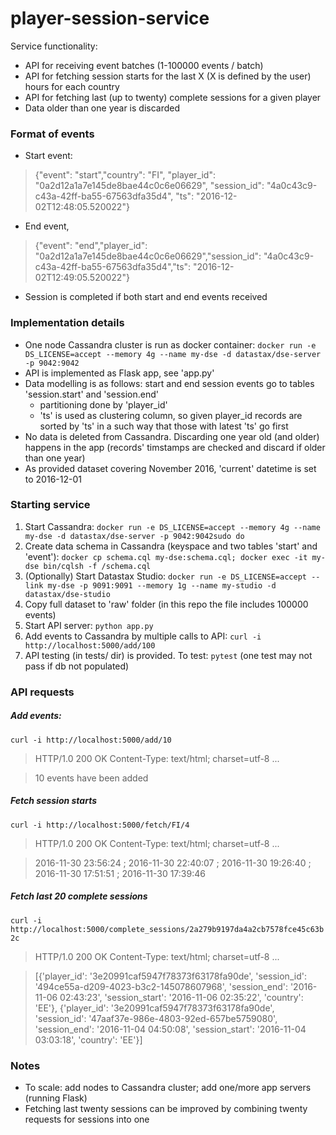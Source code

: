 # player-session-service

Service functionality:
* API for receiving event batches (1-100000 events / batch)
* API for fetching session starts for the last X (X is defined by the user) hours for each country
* API for fetching last (up to twenty) complete sessions for a given player
* Data older than one year is discarded

### Format of events
* Start event:
> {"event": "start","country": "FI", "player_id": "0a2d12a1a7e145de8bae44c0c6e06629", "session_id": "4a0c43c9-c43a-42ff-ba55-67563dfa35d4", "ts": "2016-12-02T12:48:05.520022"}
* End event,
> {"event": "end","player_id": "0a2d12a1a7e145de8bae44c0c6e06629","session_id": "4a0c43c9-c43a-42ff-ba55-67563dfa35d4","ts": "2016-12-02T12:49:05.520022"}
* Session is completed if both start and end events received


### Implementation details
* One node Cassandra cluster is run as docker container: `docker run -e DS_LICENSE=accept --memory 4g --name my-dse -d datastax/dse-server -p 9042:9042`
* API is implemented as Flask app, see 'app.py'
* Data modelling is as follows: start and end session events go to tables 'session.start' and 'session.end'
    * partitioning done by 'player_id'
    * 'ts' is used as clustering column, so given player_id records are sorted by 'ts' in a such way that those with latest 'ts' go first
* No data is deleted from Cassandra. Discarding one year old (and older) happens in the app (records' timstamps are checked and discard if older than one year)
* As provided dataset covering November 2016, 'current' datetime is set to 2016-12-01


### Starting service
1. Start Cassandra: `docker run -e DS_LICENSE=accept --memory 4g --name my-dse -d datastax/dse-server -p 9042:9042sudo do`
2. Create data schema in Cassandra (keyspace and two tables 'start' and 'event'): `docker cp schema.cql my-dse:schema.cql; docker exec -it my-dse bin/cqlsh -f /schema.cql`
3. (Optionally) Start Datastax Studio: `docker run -e DS_LICENSE=accept --link my-dse -p 9091:9091 --memory 1g --name my-studio -d datastax/dse-studio`
4. Copy full dataset to 'raw' folder (in this repo the file includes 100000 events)
5. Start API server: `python app.py`
6. Add events to Cassandra by multiple calls to API: `curl -i http://localhost:5000/add/100`
7. API testing (in tests/ dir) is provided. To test: `pytest` (one test may not pass if db not populated)

### API requests
##### Add events: 
`curl -i http://localhost:5000/add/10`
>HTTP/1.0 200 OK
>Content-Type: text/html; charset=utf-8
>...

>10 events have been added

##### Fetch session starts
`curl -i http://localhost:5000/fetch/FI/4`
>HTTP/1.0 200 OK
>Content-Type: text/html; charset=utf-8
>...

>2016-11-30 23:56:24 ; 2016-11-30 22:40:07 ; 2016-11-30 19:26:40 ; 2016-11-30 17:51:51 ; 2016-11-30 17:39:46

##### Fetch last 20 complete sessions
`curl -i http://localhost:5000/complete_sessions/2a279b9197da4a2cb7578fce45c63b2c`
>HTTP/1.0 200 OK
>Content-Type: text/html; charset=utf-8
>...

>[{'player_id': '3e20991caf5947f78373f63178fa90de', 'session_id': '494ce55a-d209-4023-b3c2-145078607968', 'session_end': '2016-11-06 02:43:23', 'session_start': '2016-11-06 02:35:22', 'country': 'EE'}, {'player_id': '3e20991caf5947f78373f63178fa90de', 'session_id': '47aaf37e-986e-4803-92ed-657be5759080', 'session_end': '2016-11-04 04:50:08', 'session_start': '2016-11-04 03:03:18', 'country': 'EE'}]

### Notes
* To scale: add nodes to Cassandra cluster; add one/more app servers (running Flask)
* Fetching last twenty sessions can be improved by combining twenty requests for sessions into one
